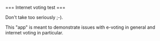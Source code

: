 === Internet voting test ===

Don't take too seriously ;-).

This "app" is meant to demonstrate issues with e-voting in general and internet voting in particular.


